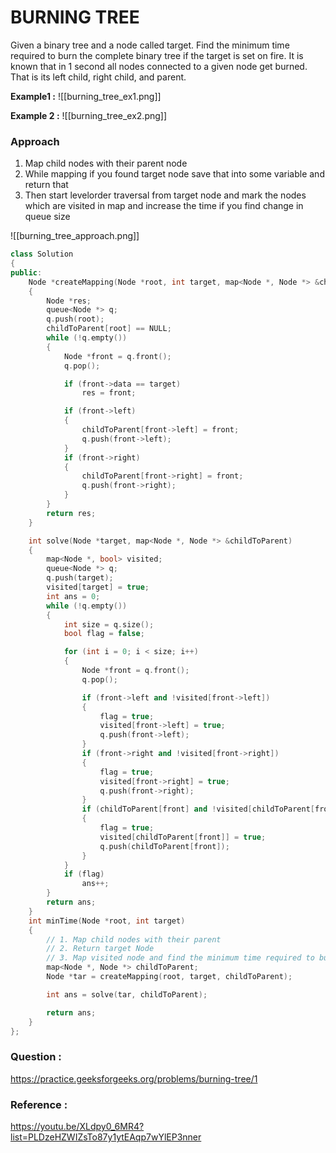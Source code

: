 # BURNING TREE

Given a binary tree and a node called target. Find the minimum time required to burn the complete binary tree if the target is set on fire. It is known that in 1 second all nodes connected to a given node get burned. That is its left child, right child, and parent.

**Example1 :**
![[burning_tree_ex1.png]]

**Example 2 :**
![[burning_tree_ex2.png]]

### Approach

1. Map child nodes with their parent node
2. While mapping if you found target node save that into some variable and return that
3. Then start levelorder traversal from target node and mark the nodes which are visited in map and increase the time if you find change in queue size

![[burning_tree_approach.png]]

```cpp
class Solution
{
public:
    Node *createMapping(Node *root, int target, map<Node *, Node *> &childToParent)
    {
        Node *res;
        queue<Node *> q;
        q.push(root);
        childToParent[root] == NULL;
        while (!q.empty())
        {
            Node *front = q.front();
            q.pop();

            if (front->data == target)
                res = front;

            if (front->left)
            {
                childToParent[front->left] = front;
                q.push(front->left);
            }
            if (front->right)
            {
                childToParent[front->right] = front;
                q.push(front->right);
            }
        }
        return res;
    }

    int solve(Node *target, map<Node *, Node *> &childToParent)
    {
        map<Node *, bool> visited;
        queue<Node *> q;
        q.push(target);
        visited[target] = true;
        int ans = 0;
        while (!q.empty())
        {
            int size = q.size();
            bool flag = false;

            for (int i = 0; i < size; i++)
            {
                Node *front = q.front();
                q.pop();

                if (front->left and !visited[front->left])
                {
                    flag = true;
                    visited[front->left] = true;
                    q.push(front->left);
                }
                if (front->right and !visited[front->right])
                {
                    flag = true;
                    visited[front->right] = true;
                    q.push(front->right);
                }
                if (childToParent[front] and !visited[childToParent[front]])
                {
                    flag = true;
                    visited[childToParent[front]] = true;
                    q.push(childToParent[front]);
                }
            }
            if (flag)
                ans++;
        }
        return ans;
    }
    int minTime(Node *root, int target)
    {
        // 1. Map child nodes with their parent
        // 2. Return target Node
        // 3. Map visited node and find the minimum time required to burn the tree
        map<Node *, Node *> childToParent;
        Node *tar = createMapping(root, target, childToParent);

        int ans = solve(tar, childToParent);

        return ans;
    }
};
```

### Question :

https://practice.geeksforgeeks.org/problems/burning-tree/1

### Reference :

https://youtu.be/XLdpy0_6MR4?list=PLDzeHZWIZsTo87y1ytEAqp7wYlEP3nner
